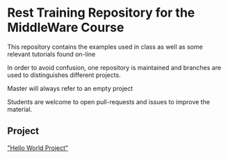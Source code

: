 # Rest Training Repository for the MiddleWare Course

This repository contains the examples used in class
as well as some relevant tutorials found on-line

In order to avoid confusion, one repository is maintained and 
branches are used to distinguishes different projects.

Master will always refer to an empty project

Students are welcome to open pull-requests and issues
to improve the material.


## Project

["Hello World Project"](https://github.com/riccardotommasini/rest-training/tree/helloworld)
